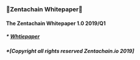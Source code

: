 ### :blue_book:Zentachain Whitepaper:blue_book:

#### The Zentachain Whitepaper 1.0 2019/Q1


##### * [Whtiepaper](https://zentachain.io/zentachain-whitepaper)

##### *[Copyright all rights reserved Zentachain.io 2019]
